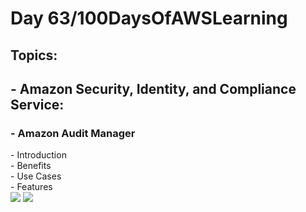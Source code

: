 <h1> Day 63/100DaysOfAWSLearning </h1>
<h2> Topics: </h2>

 <h2>  - Amazon Security, Identity, and Compliance Service: </h2>

<h3> - Amazon Audit Manager </h3>
         - Introduction <br>
         - Benefits <br> 
         - Use Cases <br>
         - Features <br>
        
         
         

<img src = "https://github.com/thetechgirlgita/100-days-of-aws-learning/blob/master/Images/Day63/63_2(1).jpg?raw=true">
<img src = "https://github.com/thetechgirlgita/100-days-of-aws-learning/blob/master/Images/Day63/63_1.jpg?raw=true">

